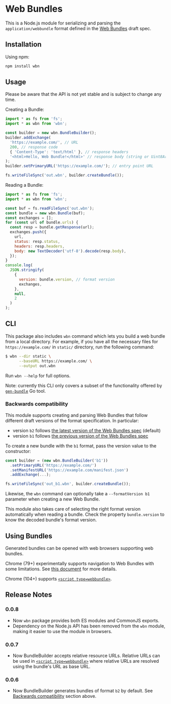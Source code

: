 # Web Bundles

This is a Node.js module for serializing and parsing the `application/webbundle`
format defined in the
[Web Bundles](https://wpack-wg.github.io/bundled-responses/draft-ietf-wpack-bundled-responses.html)
draft spec.

## Installation

Using npm:

```bash
npm install wbn
```

## Usage

Please be aware that the API is not yet stable and is subject to change any
time.

Creating a Bundle:

```javascript
import * as fs from 'fs';
import * as wbn from 'wbn';

const builder = new wbn.BundleBuilder();
builder.addExchange(
  'https://example.com/', // URL
  200, // response code
  { 'Content-Type': 'text/html' }, // response headers
  '<html>Hello, Web Bundle!</html>' // response body (string or Uint8Array)
);
builder.setPrimaryURL('https://example.com/'); // entry point URL

fs.writeFileSync('out.wbn', builder.createBundle());
```

Reading a Bundle:

```javascript
import * as fs from 'fs';
import * as wbn from 'wbn';

const buf = fs.readFileSync('out.wbn');
const bundle = new wbn.Bundle(buf);
const exchanges = [];
for (const url of bundle.urls) {
  const resp = bundle.getResponse(url);
  exchanges.push({
    url,
    status: resp.status,
    headers: resp.headers,
    body: new TextDecoder('utf-8').decode(resp.body),
  });
}
console.log(
  JSON.stringify(
    {
      version: bundle.version, // format version
      exchanges,
    },
    null,
    2
  )
);
```

## CLI

This package also includes `wbn` command which lets you build a web bundle from
a local directory. For example, if you have all the necessary files for
`https://example.com/` in `static/` directory, run the following command:

```sh
$ wbn --dir static \
      --baseURL https://example.com/ \
      --output out.wbn
```

Run `wbn --help` for full options.

Note: currently this CLI only covers a subset of the functionality offered by
[`gen-bundle`](https://github.com/WICG/webpackage/tree/master/go/bundle#gen-bundle)
Go tool.

### Backwards compatibility

This module supports creating and parsing Web Bundles that follow different
draft versions of the format specification. In particular:

- version `b2` follows
  [the latest version of the Web Bundles spec](https://datatracker.ietf.org/doc/html/draft-yasskin-wpack-bundled-exchanges-04)
  (default)
- version `b1` follows
  [the previous version of the Web Bundles spec](https://datatracker.ietf.org/doc/html/draft-yasskin-wpack-bundled-exchanges-03)

To create a new bundle with the `b1` format, pass the version value to the
constructor:

```javascript
const builder = (new wbn.BundleBuilder('b1'))
  .setPrimaryURL('https://example.com/')
  .setManifestURL('https://example.com/manifest.json')
  .addExchange(...);

fs.writeFileSync('out_b1.wbn', builder.createBundle());
```

Likewise, the `wbn` command can optionally take a `--formatVersion b1` parameter
when creating a new Web Bundle.

This module also takes care of selecting the right format version automatically
when reading a bundle. Check the property `bundle.version` to know the decoded
bundle's format version.

## Using Bundles

Generated bundles can be opened with web browsers supporting web bundles.

Chrome (79+) experimentally supports navigation to Web Bundles with some
limitations. See
[this document](https://chromium.googlesource.com/chromium/src/+/refs/heads/master/content/browser/web_package/using_web_bundles.md)
for more details.

Chrome (104+) supports
[`<script type=webbundle>`](https://github.com/WICG/webpackage/blob/main/explainers/subresource-loading.md).

## Release Notes

### 0.0.8

- Now `wbn` package provides both ES modules and CommonJS exports.
- Dependency on the Node.js API has been removed from the `wbn` module, making
  it easier to use the module in browsers.

### 0.0.7

- Now BundleBuilder accepts relative resource URLs. Relative URLs can be used in
  [`<script type=webbundle>`](https://github.com/WICG/webpackage/blob/main/explainers/subresource-loading.md)
  where relative URLs are resolved using the bundle's URL as base URL.

### 0.0.6

- Now BundleBuilder generates bundles of format `b2` by default. See
  [Backwards compatibility](#backwards-compatibility) section above.
